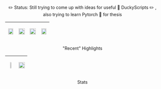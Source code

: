 <p align="center" font-size:12>
✏️ Status: Still trying to come up with ideas for useful 🦆 DuckyScripts ✏️ , also trying to learn Pytorch 🔦 for thesis
</p>

| <div align="center"><img src="https://nathanyor.io/spinning-ball.webp#center" width="90%" height="90%" /></div> | <p align="center"><img src="https://github-readme-stats.vercel.app/api/pin/?username=Nathan-Yorio&repo=obsidian-autotocgen-hack&theme=vue-dark&hide_border=false" width="100%"></p> | <p align="center"><img src="https://github-readme-stats.vercel.app/api/pin/?username=Nathan-Yorio&repo=bubbletea-prime-finder&theme=vue-dark&hide_border=false" width="100%"></p> | <div align="center"><img src="https://nathanyor.io/spinning-ball.webp#center" width="90%" height="90%" /></div> |
| --- | --- | --- | --- |

<p align="center" font-size:12>
"Recent" Highlights
</p>


| <p align="center"><img src="https://github-readme-stats.vercel.app/api/top-langs/?username=Nathan-Yorio&layout=compact&theme=vue-dark&langs_count=6" width="32%"></p> | <p align="center"><img src="![Nathan's GitHub stats](https://github-readme-stats.vercel.app/api?username=Nathan-Yorio&show_icons=true&theme=vue-dark)" width="100%"></p> |
| --- | --- |

<p align="center" font-size:12>
Stats
</p>


<!--- 
https://github.com/anuraghazra/github-readme-stats/blob/master/themes/README.md
https://github.com/anuraghazra/github-readme-stats

  <img src="https://github-readme-stats.vercel.app/api?username=Nathan-Yorio&theme=cobalt&show_icons=true&hide_border=false&include_all_commits=true&count_private=true" width="33%">

--->
